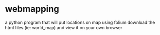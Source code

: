 # webmapping
a python program that will put locations on map using folium
download the html files (ie: world_map) and view it on your own browser
